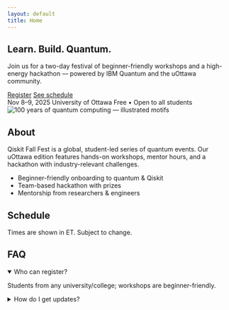 ```yaml
---
layout: default
title: Home
---
```


<section class="hero">
  <div class="container hero-inner">
    <h1>Learn. Build. Quantum.</h1>
    <p>Join us for a two-day festival of beginner-friendly workshops and a high-energy hackathon — powered by IBM Quantum and the uOttawa community.</p>
    <div class="cta">
      <a class="btn primary" href="{{ site.register_url }}" target="_blank" rel="noopener">Register</a>
      <a class="btn ghost" href="#schedule">See schedule</a>
    </div>
    <div class="meta">
      <span class="pill">Nov 8–9, 2025</span>
      <span class="pill">University of Ottawa</span>
      <span class="pill">Free • Open to all students</span>
    </div>
  </div>
</section>

<main class="container">
  <section id="about" class="card">
    <img src="{{ '/assets/Full_Illustration.png' | relative_url }}" alt="100 years of quantum computing — illustrated motifs" class="about-banner" loading="eager" decoding="async">
    <h2>About</h2>
    <p>Qiskit Fall Fest is a global, student-led series of quantum events. Our uOttawa edition features hands-on workshops, mentor hours, and a hackathon with industry-relevant challenges.</p>
    <ul class="keypoints">
      <li>Beginner-friendly onboarding to quantum &amp; Qiskit</li>
      <li>Team-based hackathon with prizes</li>
      <li>Mentorship from researchers &amp; engineers</li>
    </ul>
  </section>

  <section id="schedule" class="card">
    <h2>Schedule</h2>
    <p>Times are shown in ET. Subject to change.</p>
    <div id="schedule-root" class="schedule"></div>
  </section>

  <section id="faq" class="card">
    <h2>FAQ</h2>
    <!-- keep your expanded FAQ block here if you already added it -->
    <details open><summary>Who can register?</summary><p>Students from any university/college; workshops are beginner-friendly.</p></details>
    <details><summary>How do I get updates?</summary><p>Join our Discord: <a href="{{ site.discord_url }}" target="_blank" rel="noopener">{{ site.discord_url }}</a>.</p></details>
  </section>
</main>
